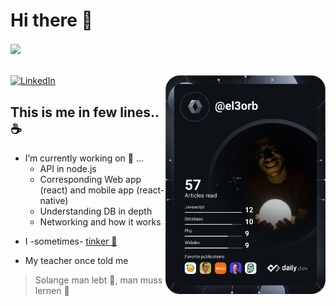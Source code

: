# Hi there 👋

<picture align="center">
    <source media="(prefers-color-scheme: dark)" srcset="https://streak-stats.demolab.com?user=KhaledElOrbany&theme=dark" />
    <img src="https://streak-stats.demolab.com?user=KhaledElOrbany&theme=default" align="center" />
</picture>

<br />
<br />
<br />

<div align="left">
  <a href="https://www.linkedin.com/in/khaled-elorbany/">
    <img
      src="https://img.shields.io/static/v1?logo=linkedin&style=flat-square&color=0072b1&label=LinkedIn&message=%E2%98%86"
      alt="LinkedIn"
    />
  </a>

  <a href="https://app.daily.dev/el3orb">
    <img
      alt="sometimes I like to read 📖"
      width="256"
      align="right"
      src="https://raw.githubusercontent.com/KhaledElOrbany/KhaledElOrbany/devcard/devcard.svg"
    />
  </a>
</div>

## This is me in few lines.. ☕

- I’m currently working on 🔭 ... 
  - API in node.js
  - Corresponding Web app (react) and mobile app (react-native)
  - Understanding DB in depth
  - Networking and how it works

* I -sometimes- [tinker 🔧](https://github.com/KhaledElOrbany/tinkering)

* My teacher once told me
> Solange man lebt 🌱,  man muss lernen 🙇
